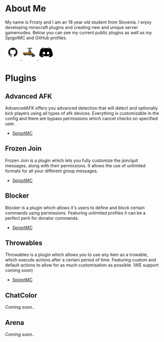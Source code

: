 
# About Me 

My name is Frosty and I am an 18 year old student from Slovenia. 
I enjoy developing minecraft plugins and creating new and unique server 
gamemodes. Below you can see my current public plugins as well as my SpigotMC and GitHub profiles.

  <a href="https://github.com/Frcsty">
    <img src="images/github.png" width="50" height="50">
  </a>
  <a href="https://www.spigotmc.org/members/frosty13.641503/">
    <img src="images/spigotmc-nobg.png" width="50" height="50">
  </a>
  <a href="Frosty#3308">
    <img src="images/discord-nobg.png" width="50" height="50">
  </a>


# Plugins

## Advanced AFK

AdvancedAFK offers you advanced detection that will 
detect and optionally kick players using all types of afk devices. 
Everything is customizable in the config and there are bypass 
permissions which cancel checks on specified user.

- [SpigotMC](https://www.spigotmc.org/resources/advanced-afk.73461/)

## Frozen Join

Frozen Join is a plugin which lets you fully customize the 
join/quit messages, along with their permissions. It allows the use 
of unlimited formats for all your different group messages.

- [SpigotMC](https://www.spigotmc.org/resources/frozen-join.73288/)

## Blocker

Blocker is a plugin which allows it's users to define and block certain commands 
using permissions. Featuring unlimited profiles it can be a perfect perk for 
donator commands.

- [SpigotMC](https://www.spigotmc.org/resources/blocker.73334/)

## Throwables

Throwables is a plugin which allows you to use any item as a trowable, which execute 
actions after a certain period of time. Featuring custom and default actions to
allow for as much customisation as possible.
(WE support coming soon)

- [SpigotMC](https://www.spigotmc.org/resources/throwables.76345/)

## ChatColor

_Coming soon.._

## Arena

_Coming soon.._

